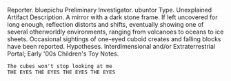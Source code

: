 Reporter. bluepichu
Preliminary Investigator. ubuntor
Type. Unexplained Artifact
Description. A mirror with a dark stone frame. If left uncovered for long enough, reflection distorts and shifts, eventually showing one of several otherworldly environments, ranging from volcanoes to oceans to ice sheets. Occasional sightings of one-eyed cuboid creates and falling blocks have been reported.
Hypotheses. Interdimensional and/or Extraterrestrial Portal; Early '00s Children's Toy
Notes.

    The cubes won't stop looking at me
    THE EYES THE EYES THE EYES THE EYES
